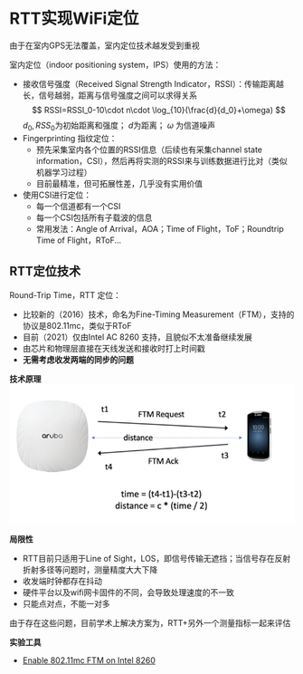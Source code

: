 # RTT实现WiFi定位


由于在室内GPS无法覆盖，室内定位技术越发受到重视

室内定位（indoor positioning system，IPS）使用的方法：
- 接收信号强度（Received Signal Strength Indicator，RSSI）：传输距离越长，信号越弱，距离与信号强度之间可以求得关系
  $$
  RSSI=RSSI_0-10\cdot n\cdot \log_{10}(\frac{d}{d_0}+\omega)
  $$
  $d_0, RSS_0$为初始距离和强度；
  $d$为距离；
  $\omega$ 为信道噪声
- Fingerprinting 指纹定位：
  - 预先采集室内各个位置的RSSI信息（后续也有采集channel state information，CSI），然后再将实测的RSSI来与训练数据进行比对（类似机器学习过程）
  - 目前最精准，但可拓展性差，几乎没有实用价值
- 使用CSI进行定位：
  - 每一个信道都有一个CSI
  - 每一个CSI包括所有子载波的信息
  - 常用发法：Angle of Arrival，AOA；Time of Flight，ToF；Roundtrip Time of Flight，RToF...

## RTT定位技术
Round-Trip Time，RTT 定位：
- 比较新的（2016）技术，命名为Fine-Timing Measurement（FTM），支持的协议是802.11mc，类似于RToF
- 目前（2021）仅由Intel AC 8260 支持，且貌似不太准备继续发展
- 由芯片和物理层直接在天线发送和接收时打上时间戳
- **无需考虑收发两端的同步的问题**

**技术原理**
![时间计算方法示意图(图片来自网络)](/images/wireless/rtt/802.11mc.png)

**局限性**
- RTT目前只适用于Line of Sight，LOS，即信号传输无遮挡；当信号存在反射折射多径等问题时，测量精度大大下降
- 收发端时钟都存在抖动
- 硬件平台以及wifi网卡固件的不同，会导致处理速度的不一致
- 只能点对点，不能一对多

由于存在这些问题，目前学术上解决方案为，RTT+另外一个测量指标一起来评估



**实验工具**
- [Enable 802.11mc FTM on Intel 8260](https://github.com/HappyZ/iw_intel8260_localization/wiki/Enable-802.11mc-FTM-on-Intel-8260)


